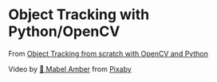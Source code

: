 # Object Tracking with Python/OpenCV

From [Object Tracking from scratch with OpenCV and Python](https://www.youtube.com/watch?list=TLGGFMml6sFlMqgyNzEyMjAyMw&v=GgGro5IV-cs)

Video by [👀 Mabel Amber](https://pixabay.com/users/mabelamber-1377835/?utm_source=link-attribution&utm_medium=referral&utm_campaign=video&utm_content=27260) from [Pixaby](https://pixabay.com//?utm_source=link-attribution&utm_medium=referral&utm_campaign=video&utm_content=27260)